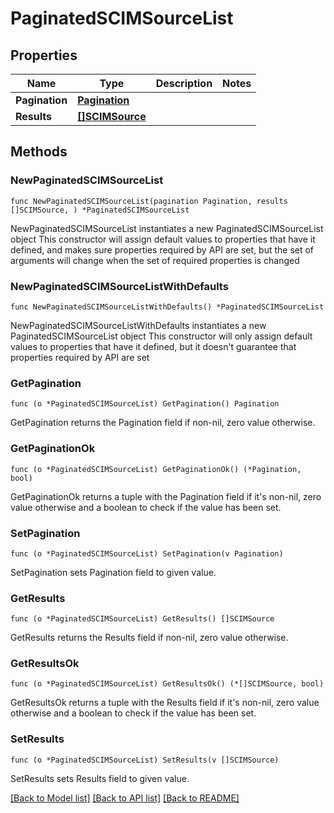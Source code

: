 # PaginatedSCIMSourceList

## Properties

Name | Type | Description | Notes
------------ | ------------- | ------------- | -------------
**Pagination** | [**Pagination**](Pagination.md) |  | 
**Results** | [**[]SCIMSource**](SCIMSource.md) |  | 

## Methods

### NewPaginatedSCIMSourceList

`func NewPaginatedSCIMSourceList(pagination Pagination, results []SCIMSource, ) *PaginatedSCIMSourceList`

NewPaginatedSCIMSourceList instantiates a new PaginatedSCIMSourceList object
This constructor will assign default values to properties that have it defined,
and makes sure properties required by API are set, but the set of arguments
will change when the set of required properties is changed

### NewPaginatedSCIMSourceListWithDefaults

`func NewPaginatedSCIMSourceListWithDefaults() *PaginatedSCIMSourceList`

NewPaginatedSCIMSourceListWithDefaults instantiates a new PaginatedSCIMSourceList object
This constructor will only assign default values to properties that have it defined,
but it doesn't guarantee that properties required by API are set

### GetPagination

`func (o *PaginatedSCIMSourceList) GetPagination() Pagination`

GetPagination returns the Pagination field if non-nil, zero value otherwise.

### GetPaginationOk

`func (o *PaginatedSCIMSourceList) GetPaginationOk() (*Pagination, bool)`

GetPaginationOk returns a tuple with the Pagination field if it's non-nil, zero value otherwise
and a boolean to check if the value has been set.

### SetPagination

`func (o *PaginatedSCIMSourceList) SetPagination(v Pagination)`

SetPagination sets Pagination field to given value.


### GetResults

`func (o *PaginatedSCIMSourceList) GetResults() []SCIMSource`

GetResults returns the Results field if non-nil, zero value otherwise.

### GetResultsOk

`func (o *PaginatedSCIMSourceList) GetResultsOk() (*[]SCIMSource, bool)`

GetResultsOk returns a tuple with the Results field if it's non-nil, zero value otherwise
and a boolean to check if the value has been set.

### SetResults

`func (o *PaginatedSCIMSourceList) SetResults(v []SCIMSource)`

SetResults sets Results field to given value.



[[Back to Model list]](../README.md#documentation-for-models) [[Back to API list]](../README.md#documentation-for-api-endpoints) [[Back to README]](../README.md)



